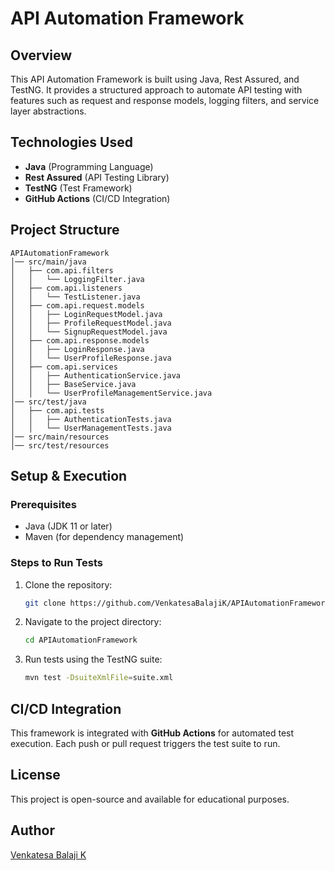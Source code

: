 # API Automation Framework

## Overview
This API Automation Framework is built using Java, Rest Assured, and TestNG. It provides a structured approach to automate API testing with features such as request and response models, logging filters, and service layer abstractions.

## Technologies Used
- **Java** (Programming Language)
- **Rest Assured** (API Testing Library)
- **TestNG** (Test Framework)
- **GitHub Actions** (CI/CD Integration)

## Project Structure
```
APIAutomationFramework
│── src/main/java
│   ├── com.api.filters
│   │   └── LoggingFilter.java
│   ├── com.api.listeners
│   │   └── TestListener.java
│   ├── com.api.request.models
│   │   ├── LoginRequestModel.java
│   │   ├── ProfileRequestModel.java
│   │   └── SignupRequestModel.java
│   ├── com.api.response.models
│   │   ├── LoginResponse.java
│   │   └── UserProfileResponse.java
│   ├── com.api.services
│   │   ├── AuthenticationService.java
│   │   ├── BaseService.java
│   │   └── UserProfileManagementService.java
│── src/test/java
│   ├── com.api.tests
│   │   ├── AuthenticationTests.java
│   │   └── UserManagementTests.java
│── src/main/resources
│── src/test/resources
```

## Setup & Execution
### Prerequisites
- Java (JDK 11 or later)
- Maven (for dependency management)

### Steps to Run Tests
1. Clone the repository:
   ```sh
   git clone https://github.com/VenkatesaBalajiK/APIAutomationFramework.git
   ```
2. Navigate to the project directory:
   ```sh
   cd APIAutomationFramework
   ```
3. Run tests using the TestNG suite:
   ```sh
   mvn test -DsuiteXmlFile=suite.xml
   ```

## CI/CD Integration
This framework is integrated with **GitHub Actions** for automated test execution. Each push or pull request triggers the test suite to run.

## License
This project is open-source and available for educational purposes.

## Author
[Venkatesa Balaji K](https://github.com/VenkatesaBalajiK)

